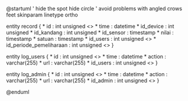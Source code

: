 @startuml
' hide the spot
hide circle
' avoid problems with angled crows feet
skinparam linetype ortho

entity record {
    * id : int unsigned <<auto increment>>
    * time : datetime
    * id_device : int unsigned
    * id_kandang : int unsigned
    * id_sensor : timestamp
    * nilai : timestamp
    * satuan : timestamp
    * id_users : int unsigned <<FK>>
    * id_periode_pemeliharaan : int unsigned <<FK>>
}

entity log_users {
    * id : int unsigned <<auto increment>>
    * time : datetime
    * action : varchar(255)
    * url : varchar(255)
    * id_users : int unsigned <<FK>>
}

entity log_admin {
    * id : int unsigned <<auto increment>>
    * time : datetime
    * action : varchar(255)
    * url : varchar(255)
    * id_admin : int unsigned <<FK>>
}

@enduml
